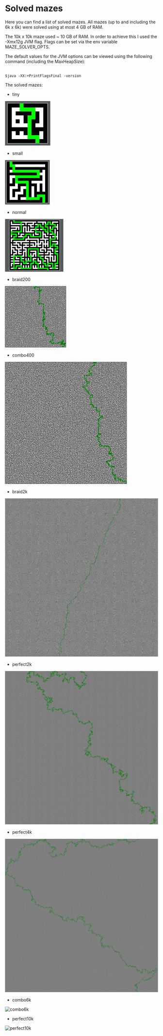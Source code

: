 # Solved mazes

Here you can find a list of solved mazes. All mazes (up to and including the 6k x 6k) were solved using at most 4 GB of RAM.

The 10k x 10k maze used ~ 10 GB of RAM. In order to achieve this I used the -Xmx12g JVM flag. Flags can be set via the env variable MAZE_SOLVER_OPTS.

The default values for the JVM options can be viewed using the following command (including the MaxHeapSize):

```shell script

$java -XX:+PrintFlagsFinal -version

```

The solved mazes:

- tiny

![tiny](images/solved_tiny.png)

- small

![small](images/solved_small.png)

- normal

![normal](images/solved_normal.png)

- braid200

![braid200](images/solved_braid200.png)

- combo400

![combo400](images/solved_combo400.png)

- braid2k

![braid2k](images/solved_braid2k.png)

- perfect2k

![perfect2k](images/solved_perfect2k.png)

- perfect4k

![perfect4k](images/solved_perfect4k.png)

- combo6k

![combo6k](images/solved_combo6k.png)

- perfect10k

![perfect10k](images/solved_perfect10k.png)




